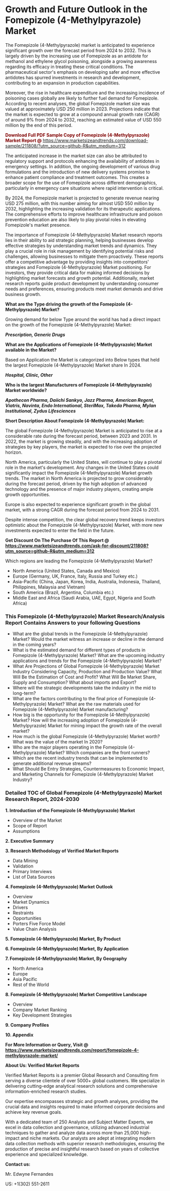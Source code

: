 <h1>Growth and Future Outlook in the Fomepizole (4-Methylpyrazole) Market</h1>    <p>The Fomepizole (4-Methylpyrazole) market is anticipated to experience significant growth over the forecast period from 2024 to 2032. This is largely driven by the increasing use of Fomepizole as an antidote for methanol and ethylene glycol poisoning, alongside a growing awareness regarding its efficacy in treating these critical conditions. The pharmaceutical sector's emphasis on developing safer and more effective antidotes has spurred investments in research and development, contributing to an expansion in production capabilities.</p>        <p>Moreover, the rise in healthcare expenditure and the increasing incidence of poisoning cases globally are likely to further fuel demand for Fomepizole. According to recent analyses, the global Fomepizole market size was valued at approximately USD 250 million in 2023. Projections indicate that the market is expected to grow at a compound annual growth rate (CAGR) of around 9% from 2024 to 2032, reaching an estimated value of USD 550 million by the end of this period.</p>    <p><strong><span style="color: #800000;">Download Full PDF Sample Copy of Fomepizole (4-Methylpyrazole) Market Report @</span>&nbsp;</strong><a href="https://www.marketsizeandtrends.com/download-sample/211808/?utm_source=github-R&amp;utm_medium=312">https://www.marketsizeandtrends.com/download-sample/211808/?utm_source=github-R&amp;utm_medium=312</a></p>    <p>The anticipated increase in the market size can also be attributed to regulatory support and protocols enhancing the availability of antidotes in emergency settings. In addition, the ongoing development of various drug formulations and the introduction of new delivery systems promise to enhance patient compliance and treatment outcomes. This creates a broader scope for the use of Fomepizole across different demographics, particularly in emergency care situations where rapid intervention is critical.</p>        <p>By 2024, the Fomepizole market is projected to generate revenue nearing USD 275 million, with this number aiming for almost USD 550 million by 2032, highlighting the increasing validation for its therapeutic applications. The comprehensive efforts to improve healthcare infrastructure and poison prevention education are also likely to play pivotal roles in elevating Fomepizole's market presence.</p></p><p>The importance of&nbsp;Fomepizole (4-Methylpyrazole) Market research reports lies in their ability to aid strategic planning, helping businesses develop effective strategies by understanding market trends and dynamics. They play a crucial role in risk management by identifying potential risks and challenges, allowing businesses to mitigate them proactively. These reports offer a competitive advantage by providing insights into competitors' strategies and Fomepizole (4-Methylpyrazole) Market positioning. For investors, they provide critical data for making informed decisions by highlighting market forecasts and growth potential. Additionally, market research reports guide product development by understanding consumer needs and preferences, ensuring products meet market demands and drive business growth.</p><p><strong>What are the&nbsp;Type driving the growth of the Fomepizole (4-Methylpyrazole) Market?</strong></p><p id="" class="">Growing demand for below Type around the world has had a direct impact on the growth of the Fomepizole (4-Methylpyrazole) Market:</p><em><strong>Prescription, Generic Drugs</strong></em></p><strong>What are the&nbsp;Applications&nbsp;of Fomepizole (4-Methylpyrazole) Market available in the Market?</strong></p><p id="" class="">Based on Application the Market is categorized into Below types that held the largest Fomepizole (4-Methylpyrazole) Market share In 2024.</p><em><strong>Hospital, Clinic, Other</strong></em></p><strong>Who is the largest Manufacturers of Fomepizole (4-Methylpyrazole) Market worldwide?</strong></p><p><em><strong>Apothecon Pharma, Daiichi Sankyo, Jazz Pharma, American Regent, Viatris, Navinta, Endo International, SteriMax, Takeda Pharma, Mylan Institutional, Zydus Lifesciences</strong></em></p><p id="" class=""><strong>Short Description About Fomepizole (4-Methylpyrazole) Market:</strong></p><p>The global Fomepizole (4-Methylpyrazole) Market is anticipated to rise at a considerable rate during the forecast period, between 2023 and 2031. In 2022, the market is growing steadily, and with the increasing adoption of strategies by key players, the market is expected to rise over the projected horizon.</p><p>North America, particularly the United States, will continue to play a pivotal role in the market's development. Any changes in the United States could significantly impact the Fomepizole (4-Methylpyrazole) Market growth trends. The market in North America is projected to grow considerably during the forecast period, driven by the high adoption of advanced technology and the presence of major industry players, creating ample growth opportunities.</p><p>Europe is also expected to experience significant growth in the global market, with a strong CAGR during the forecast period from 2024 to 2031.</p><p>Despite intense competition, the clear global recovery trend keeps investors optimistic about the Fomepizole (4-Methylpyrazole) Market, with more new investments expected to enter the field in the future.</p><p id="" class=""><strong>Get Discount On The Purchase Of This Report @ <a href="https://www.marketsizeandtrends.com/ask-for-discount/211808?utm_source=github-R&utm_medium=312" target="_blank">https://www.marketsizeandtrends.com/ask-for-discount/211808?utm_source=github-R&utm_medium=312</a></strong></p>Which regions are leading the Fomepizole (4-Methylpyrazole) Market?</p><ul><li>North America (United States, Canada and Mexico)</li><li>Europe (Germany, UK, France, Italy, Russia and Turkey etc.)</li><li>Asia-Pacific (China, Japan, Korea, India, Australia, Indonesia, Thailand, Philippines, Malaysia and Vietnam)</li><li>South America (Brazil, Argentina, Columbia etc.)</li><li>Middle East and Africa (Saudi Arabia, UAE, Egypt, Nigeria and South Africa)</li></ul><h3 id="" class="">This Fomepizole (4-Methylpyrazole) Market Research/Analysis Report Contains Answers to your following Questions</h3><ul><li>What are the global trends in the Fomepizole (4-Methylpyrazole) Market? Would the market witness an increase or decline in the demand in the coming years?</li><li>What is the estimated demand for different types of products in Fomepizole (4-Methylpyrazole) Market? What are the upcoming industry applications and trends for the Fomepizole (4-Methylpyrazole) Market?</li><li>What Are Projections of Global Fomepizole (4-Methylpyrazole) Market Industry Considering Capacity, Production and Production Value? What Will Be the Estimation of Cost and Profit? What Will Be Market Share, Supply and Consumption? What about imports and Export?</li><li>Where will the strategic developments take the industry in the mid to long-term?</li><li>What are the factors contributing to the final price of Fomepizole (4-Methylpyrazole) Market? What are the raw materials used for Fomepizole (4-Methylpyrazole) Market manufacturing?</li><li>How big is the opportunity for the Fomepizole (4-Methylpyrazole) Market? How will the increasing adoption of Fomepizole (4-Methylpyrazole) Market for mining impact the growth rate of the overall market?</li><li>How much is the global Fomepizole (4-Methylpyrazole) Market worth? What was the value of the market In 2020?</li><li>Who are the major players operating in the Fomepizole (4-Methylpyrazole) Market? Which companies are the front runners?</li><li>Which are the recent industry trends that can be implemented to generate additional revenue streams?</li><li>What Should Be Entry Strategies, Countermeasures to Economic Impact, and Marketing Channels for Fomepizole (4-Methylpyrazole) Market Industry?</li></ul><h3 id="" class="">Detailed TOC of Global Fomepizole (4-Methylpyrazole) Market Research Report, 2024-2030</h3><p id="" class=""><strong>1. Introduction of the Fomepizole (4-Methylpyrazole) Market</strong></p><ul><li>Overview of the Market</li><li>Scope of Report</li><li>Assumptions</li></ul><p id="" class=""><strong>2. Executive Summary</strong></p><p id="" class=""><strong>3. Research Methodology of Verified Market Reports</strong></p><ul><li>Data Mining</li><li>Validation</li><li>Primary Interviews</li><li>List of Data Sources</li></ul><p id="" class=""><strong>4. Fomepizole (4-Methylpyrazole) Market Outlook</strong></p><ul><li>Overview</li><li>Market Dynamics</li><li>Drivers</li><li>Restraints</li><li>Opportunities</li><li>Porters Five Force Model</li><li>Value Chain Analysis</li></ul><p id="" class=""><strong>5. Fomepizole (4-Methylpyrazole) Market, By Product</strong></p><p id="" class=""><strong>6. Fomepizole (4-Methylpyrazole) Market, By Application</strong></p><p id="" class=""><strong>7. Fomepizole (4-Methylpyrazole) Market, By Geography</strong></p><ul><li>North America</li><li>Europe</li><li>Asia Pacific</li><li>Rest of the World</li></ul><p id="" class=""><strong>8. Fomepizole (4-Methylpyrazole) Market Competitive Landscape</strong></p><ul><li>Overview</li><li>Company Market Ranking</li><li>Key Development Strategies</li></ul><p id="" class=""><strong>9. Company Profiles</strong></p><p id="" class=""><strong>10. Appendix</strong></p><p id="" class=""><strong>For More Information or Query, Visit @ <a href="https://www.marketsizeandtrends.com/report/fomepizole-4-methylpyrazole-market/" target="_blank">https://www.marketsizeandtrends.com/report/fomepizole-4-methylpyrazole-market/</a></strong></p><p id="" class=""><strong>About Us: Verified Market Reports</strong></p><p id="" class="">Verified Market Reports is a premier Global Research and Consulting firm serving a diverse clientele of over 5000+ global customers. We specialize in delivering cutting-edge analytical research solutions and comprehensive information-enriched research studies.</p><p id="" class="">Our expertise encompasses strategic and growth analyses, providing the crucial data and insights required to make informed corporate decisions and achieve key revenue goals.</p><p id="" class="">With a dedicated team of 250 Analysts and Subject Matter Experts, we excel in data collection and governance, utilizing advanced industrial techniques to gather and analyze data across more than 25,000 high-impact and niche markets. Our analysts are adept at integrating modern data collection methods with superior research methodologies, ensuring the production of precise and insightful research based on years of collective experience and specialized knowledge.</p><p id="" class=""><strong>Contact us:</strong></p><p id="" class="">Mr. Edwyne Fernandes</p><p id="" class="">US: +1(302) 551-2611</p>